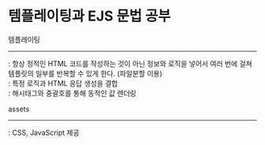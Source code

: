 # 템플레이팅과 EJS 문법 공부

템플레이팅 <br/>
<hr/>
: 항상 정적인 HTML 코드를 작성하는 것이 아닌 정보와 로직을 넣어서 여러 번에 걸쳐 템플릿의 일부를 반복할 수 있게 한다. (파일분할 이용)  <br/>
: 특정 로직과 HTML 응답 생성을 결합  <br/>
: 해시태그와 중괄호를 통해 동적인 값 렌더링  <br/>

assets  <br/>
<hr/>
: CSS, JavaScript 제공 <br/>
